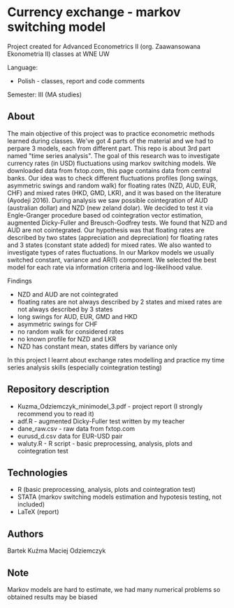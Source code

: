 # Currency exchange - markov switching model
Project created for Advanced Econometrics II (org. Zaawansowana Ekonometria II) classes at WNE UW

Language:
 - Polish - classes, report and code comments

Semester: III (MA studies)

## About
The main objective of this project was to practice econometric methods learned during classes. We've got 4 parts of the material and we had to perpare 3 models, each from different part. This repo is about 3rd part named "time series analysis". The goal of this research was to investigate currency rates (in USD) fluctuations using markov switching models. We downloaded data from fxtop.com, this page contains data from central banks. Our idea was to check different fluctuations profiles (long swings, asymmetric swings and random walk) for floating rates (NZD, AUD, EUR, CHF) and mixed rates (HKD, GMD, LKR), and it was based on the literature (Ayodeji 2016). During analysis we saw possible cointegration of AUD (australian dollar) and NZD (new zeland dolar). We decided to test it via Engle-Granger procedure based od cointegration vector estimation, augmented Dicky-Fuller and Breusch-Godfrey tests. We found that NZD and AUD are not cointegrated. 
Our hypothesis was that floating rates are described by two states (appreciation and depreciation) for floating rates and 3 states (constant state added) for mixed rates. We also wanted to investigate types of rates fluctuations. In our Markov models we usually switched constant, variance and AR(1) component. We selected the best model for each rate via information criteria and log-likelihood value.

Findings
 - NZD and AUD are not cointegrated
 - floating rates are not always described by 2 states and mixed rates are not always described by 3 states
 - long swings for AUD, EUR, GMD and HKD
 - asymmetric swings for CHF
 - no random walk for considered rates
 - no known profile for NZD and LKR
 - NZD has constant mean, states differs by variance only

In this project I learnt about exchange rates modelling and practice my time series analysis skills (especially cointegration testing)

## Repository description
 - Kuzma_Odziemczyk_minimodel_3.pdf - project report (I strongly recommend you to read it)
 - adf.R - augmented Dicky-Fuller test written by my teacher
 - dane_raw.csv - raw data from fxtop.com
 - eurusd_d.csv data for EUR-USD pair
 - waluty.R - R script - basic preprocessing, analysis, plots and cointegration test
 
## Technologies
 - R (basic preprocessing, analysis, plots and cointegration test)
 - STATA (markov switching models estimation and hypotesis testing, not included)
 - LaTeX (report)
 
 ## Authors
 Bartek Kuźma
 Maciej Odziemczyk
 
 ## Note
 Markov models are hard to estimate, we had many numerical problems so obtained results may be biased

